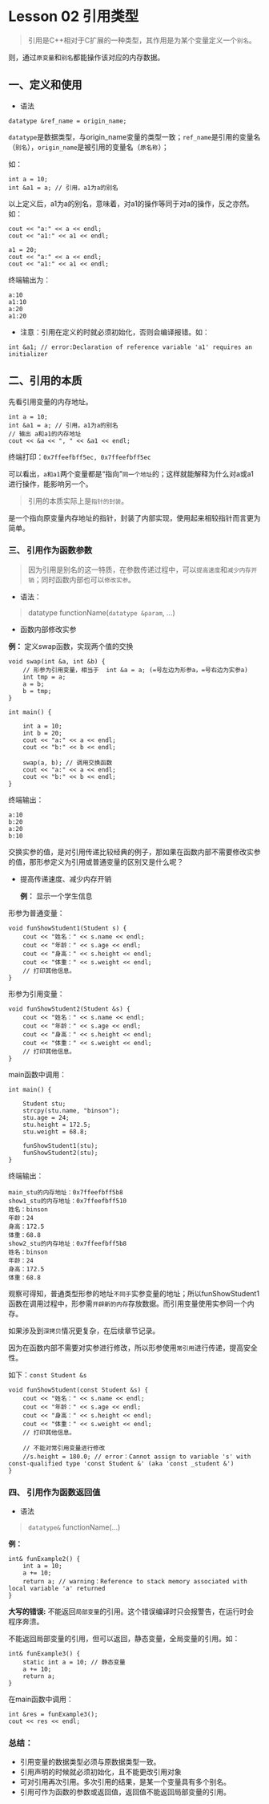 # Lesson 02 引用类型
> 引用是C++相对于C扩展的一种类型，其作用是为某个变量定义一个`别名`。

则，通过`原变量`和`别名`都能操作该对应的内存数据。

## 一、定义和使用
- 语法

```
datatype &ref_name = origin_name;
```
`datatype`是数据类型，与origin_name变量的类型一致；`ref_name`是引用的变量名（`别名`），`origin_name`是被引用的变量名（`原名称`）；

如：

```
int a = 10;
int &a1 = a; // 引用，a1为a的别名
```
以上定义后，a1为a的别名，意味着，对a1的操作等同于对a的操作，反之亦然。如：

```
cout << "a:" << a << endl;
cout << "a1:" << a1 << endl;
    
a1 = 20;
cout << "a:" << a << endl;
cout << "a1:" << a1 << endl;
```
终端输出为：

```
a:10
a1:10
a:20
a1:20
```

- 注意：引用在定义的时就必须初始化，否则会编译报错。如：

```
int &a1; // error:Declaration of reference variable 'a1' requires an initializer
```

## 二、引用的本质

先看引用变量的内存地址。

```
int a = 10;
int &a1 = a; // 引用，a1为a的别名
// 输出 a和a1的内存地址
cout << &a << ", " << &a1 << endl;
```
终端打印：`0x7ffeefbff5ec, 0x7ffeefbff5ec`

可以看出，`a和a1`两个变量都是“指向”`同一个地址`的；这样就能解释为什么对a或a1进行操作，能影响另一个。

> 引用的本质实际上是`指针的封装`。

是一个指向原变量内存地址的指针，封装了内部实现，使用起来相较指针而言更为简单。


### 三、 引用作为函数参数
> 因为引用是别名的这一特质，在参数传递过程中，可以`提高速度`和`减少内存开销`；同时函数内部也可以`修改实参`。

- 语法：

> datatype functionName(`datatype &param`, ...)

- 函数内部修改实参

 **例：** 定义swap函数，实现两个值的交换

```
void swap(int &a, int &b) {
    // 形参为引用变量，相当于  int &a = a; (=号左边为形参a，=号右边为实参a)
    int tmp = a;
    a = b;
    b = tmp;
}

int main() {
    
    int a = 10;
    int b = 20;
    cout << "a:" << a << endl;
    cout << "b:" << b << endl;
    
    swap(a, b); // 调用交换函数
    cout << "a:" << a << endl;
    cout << "b:" << b << endl;
}
```
终端输出：
```
a:10
b:20
a:20
b:10
```

交换实参的值，是对引用传递比较经典的例子，那如果在函数内部不需要修改实参的值，那形参定义为引用或普通变量的区别又是什么呢？

- 提高传递速度、减少内存开销

	**例：** 显示一个学生信息
	
形参为普通变量：
	
```
void funShowStudent1(Student s) {
    cout << "姓名：" << s.name << endl;
    cout << "年龄：" << s.age << endl;
    cout << "身高：" << s.height << endl;
    cout << "体重：" << s.weight << endl;
    // 打印其他信息。
}
```

形参为引用变量：

```
void funShowStudent2(Student &s) {
    cout << "姓名：" << s.name << endl;
    cout << "年龄：" << s.age << endl;
    cout << "身高：" << s.height << endl;
    cout << "体重：" << s.weight << endl;
    // 打印其他信息。
}

```

main函数中调用：

```
int main() {

    Student stu;
    strcpy(stu.name, "binson");
    stu.age = 24;
    stu.height = 172.5;
    stu.weight = 68.8;
    
    funShowStudent1(stu);
    funShowStudent2(stu);
}
```

终端输出：

```
main_stu的内存地址：0x7ffeefbff5b8
show1_stu的内存地址：0x7ffeefbff510
姓名：binson
年龄：24
身高：172.5
体重：68.8
show2_stu的内存地址：0x7ffeefbff5b8
姓名：binson
年龄：24
身高：172.5
体重：68.8
```

观察可得知，普通类型形参的地址`不同于`实参变量的地址；所以funShowStudent1函数在调用过程中，形参需`开辟新的内存`存放数据。而引用变量使用实参同一个内存。

如果涉及到`深拷贝`情况更复杂，在后续章节记录。


因为在函数内部不需要对实参进行修改，所以形参使用`常引用`进行传递，提高安全性。

如下：`const Student &s`

```
void funShowStudent(const Student &s) {
    cout << "姓名：" << s.name << endl;
    cout << "年龄：" << s.age << endl;
    cout << "身高：" << s.height << endl;
    cout << "体重：" << s.weight << endl;
    // 打印其他信息。
    
    // 不能对常引用变量进行修改
    //s.height = 180.0; // error：Cannot assign to variable 's' with const-qualified type 'const Student &' (aka 'const _student &')
}
```

### 四、 引用作为函数返回值

- 语法

> `datatype&` functionName(...)

**例：**

```
int& funExample2() {
    int a = 10;
    a += 10;
    return a; // warning：Reference to stack memory associated with local variable 'a' returned
}
```
**大写的错误:** 不能返回`局部变量`的引用。这个错误编译时只会报警告，在运行时会程序奔溃。

不能返回局部变量的引用，但可以返回，静态变量，全局变量的引用。如：

```
int& funExample3() {
    static int a = 10; // 静态变量
    a += 10;
    return a; 
}

```

在main函数中调用：

```
int &res = funExample3();
cout << res << endl;
```


### 总结：
- 引用变量的数据类型必须与原数据类型一致。
- 引用声明的时候就必须初始化，且不能更改引用对象
- 可对引用再次引用。多次引用的结果，是某一个变量具有多个别名。
- 引用可作为函数的参数或返回值，返回值不能返回局部变量的引用。









